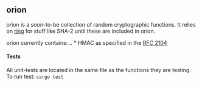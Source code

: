 ## orion
orion is a soon-to-be collection of random cryptographic functions. It relies on [ring](https://github.com/briansmith/ring) for stuff like SHA-2 until these are
included in orion.

orion currently contains:
.. * HMAC as specified in the [RFC 2104](https://tools.ietf.org/html/rfc2104)

#### Tests
All unit-tests are located in the same file as the functions they are testing.
To run test: `cargo test`
